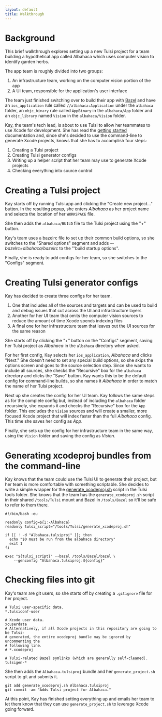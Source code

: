 ```yaml
---
layout: default
title: Walkthrough
---
```


# Background

This brief walkthrough explores setting up a new Tulsi project for a
team building a hypothetical app called Albahaca which uses computer vision to
identify garden herbs.

The app team is roughly divided into two groups:

1. An infrastructure team, working on the computer vision portion of the app
1. A UI team, responsible for the application's user interface

The team just finished switching over to build their app with
[Bazel](https://bazel.build) and have an `ios_application` rule called
`//albahaca:Application` under the `albahaca` folder, an `objc_binary` rule
called `AppBinary` in the `albahaca/App` folder and an `objc_library` named
`Vision` in the `albahaca/Vision` folder.

Kay, the team's tech lead, is about to use Tulsi to allow her teammates to use
Xcode for development. She has read the
[getting started](/docs/gettingstarted.html) documentation and, since she's
decided to use the command-line to generate Xcode projects, knows that she
has to accomplish four steps:

1. Creating a Tulsi project
1. Creating Tulsi generator configs
1. Writing up a helper script that her team may use to generate Xcode projects
1. Checking everything into source control

# Creating a Tulsi project

Kay starts off by running Tulsi.app and clicking the "Create new project..."
button. In the resulting popup, she enters _Albahaca_ as her project name and
selects the location of her `WORKSPACE` file.

She then adds the `albahaca/BUILD` file to the Tulsi project using the "+"
button.

Kay's team uses a bazelrc file to set up their common build options, so she
switches to the "Shared options" segment and adds _--bazelrc=albahaca/bazelrc_
to the "'build startup options".

Finally, she is ready to add configs for her team, so she switches to the
"Configs" segment.

# Creating Tulsi generator configs

Kay has decided to create three configs for her team.

1. One that includes all of the sources and targets and can be used to build and
   debug issues that cut across the UI and infrastructure layers
1. Another for her UI team that omits the computer vision sources to reduce the
   amount of time Xcode spends indexing files
1. A final one for her infrastructure team that leaves out the UI sources for
   the same reason

She starts off by clicking the "+" button on the "Configs" segment, saving her
Tulsi project as _Albahaca_ in the `albahaca` directory when asked.

For her first config, Kay selects her `ios_application`, _Albahaca_ and clicks
"Next." She doesn't need to set any special build options, so she skips the
options screen and goes to the source selection step. Since she wants to include
all sources, she checks the "Recursive" box for the `albahaca` directory and
clicks the "Save" button. Kay wants this to be the default config for
command-line builds, so she names it _Albahaca_ in order to match the name of
her Tulsi project.

Next up she creates the config for her UI team. Kay follows the same steps as
for the complete config but, instead of including the `albahaca` folder
recursively, she expands it and checks the "Recursive" box for the `App` folder.
This excludes the `Vision` sources and will create a smaller, more focused Xcode
project that will index faster than the full _Albahaca_ config. This time she
saves her config as _App_.

Finally, she sets up the config for her infrastructure team in the same way,
using the `Vision` folder and saving the config as _Vision_.

# Generating xcodeproj bundles from the command-line

Kay knows that the team could use the Tulsi UI to generate their project, but
her team is more comfortable with something scriptable. She decides to write a
simple wrapper for the
[generate_xcodeproj.sh](https://github.com/bazelbuild/tulsi/blob/master/src/tools/generate_xcodeproj.sh)
script in the Tulsi tools folder. She knows that the team has the
`generate_xcodeproj.sh` script in their shared `/tools/Tulsi` mount and Bazel
in `/tools/Bazel` so it'll be safe to refer to them there.

```
#!/bin/bash -eu

readonly config=${1:-Albahaca}
readonly tulsi_script="/tools/Tulsi/generate_xcodeproj.sh"

if [[ ! -d "Albahaca.tulsiproj" ]]; then
  echo "$0 must be run from the albahaca directory"
  exit 1
fi

exec "${tulsi_script}" --bazel /tools/Bazel/bazel \
    --genconfig "Albahaca.tulsiproj:${config}"
```

# Checking files into git

Kay's team are git users, so she starts off by creating a `.gitignore` file for
her project.

```
# Tulsi user-specific data.
*.tulsiconf-user

# Xcode user data.
xcuserdata
# Alternatively, if all Xcode projects in this repository are going to be Tulsi-
# generated, the entire xcodeproj bundle may be ignored by uncommenting the
# following line.
# *.xcodeproj

# Tulsi-related Bazel symlinks (which are generally self-cleaned).
tulsigen-*
```

She then adds the `Albahaca.tulsiproj` bundle and her `generate_project.sh`
script to git and submits it.

```
git add generate_xcodeproj.sh Albahaca.tulsiproj
git commit -am "Adds Tulsi project for Albahaca."
```

At this point, Kay has finished setting everything up and emails her team to let
them know that they can use `generate_project.sh` to leverage Xcode going
forward.
